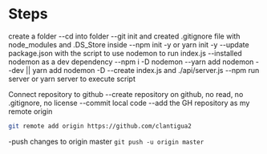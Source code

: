 # Steps
 create a folder
--cd into folder
--git init and created .gitignore file with node_modules and .DS_Store inside
--npm init -y or yarn init -y
--update package.json with the script to use nodemon to run index.js
--installed nodemon as a dev dependency
  --npm i -D nodemon
  --yarn add nodemon --dev || yarn add nodemon -D
--create index.js and ./api/server.js
--npm run server or yarn server to execute script

Connect repository to github
--create repository on github, no read, no .gitignore, no license
--commit local code
--add the GH repository as my remote origin
```bash
git remote add origin https://github.com/clantigua2
```
-push changes to origin master `git push -u origin master`

